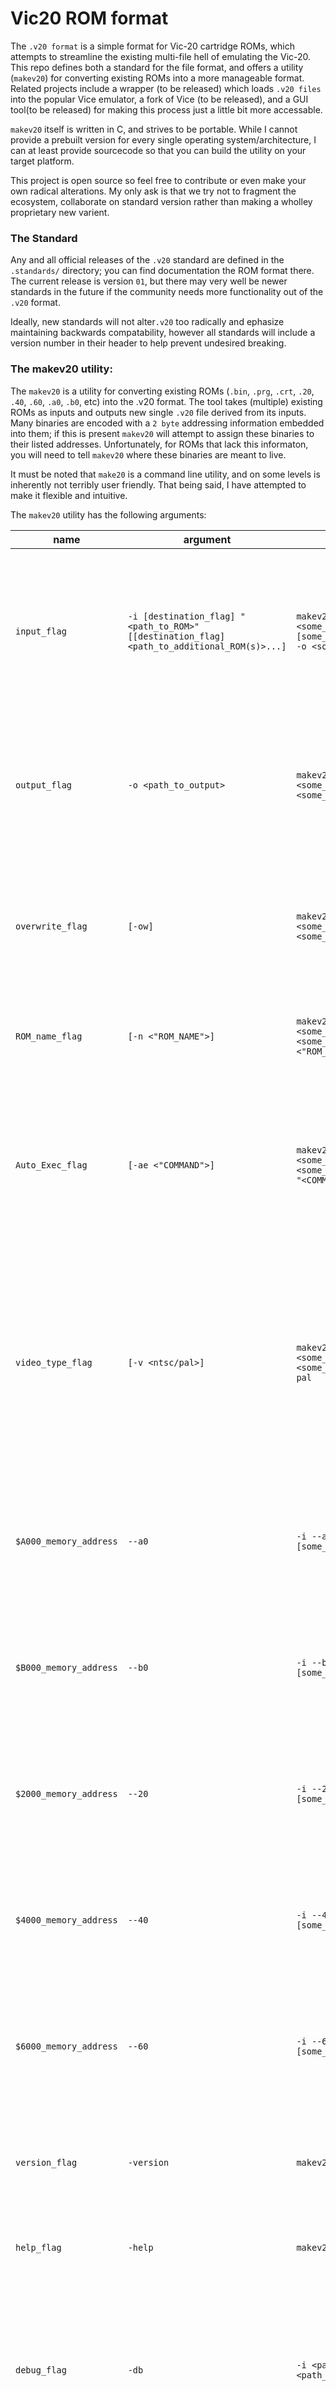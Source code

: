 # Vic20 ROM format
The `.v20 format` is a simple format for Vic-20 cartridge ROMs, which attempts to streamline the existing multi-file hell of emulating the Vic-20. This repo defines both a standard for the file format, and offers a utility (`makev20`) for converting existing ROMs into a more manageable format. Related projects include a wrapper (to be released) which loads `.v20 files` into the popular Vice emulator, a fork of Vice (to be released), and a GUI tool(to be released) for making this process just a little bit more accessable. 

`makev20` itself is written in C, and strives to be portable. While I cannot provide a prebuilt version for every single operating system/architecture, I can at least provide sourcecode so that you can build the utility on your target platform. 
  
This project is open source so feel free to contribute or even make your own radical alterations. My only ask is that we try not to fragment the ecosystem, collaborate on standard version rather than making a wholley proprietary new varient.

### The Standard
Any and all official releases of the `.v20` standard are defined in the `.standards/` directory; you can find documentation the ROM format there. The current release is version `01`, but there may very well be newer standards in the future if the community needs more functionality out of the `.v20` format.

Ideally, new standards will not alter`.v20` too radically and ephasize maintaining backwards compatability, however all standards will include a version number in their header to help prevent undesired breaking.


### The makev20 utility:
The `makev20` is a utility for converting existing ROMs (`.bin`, `.prg`, `.crt`, `.20`, `.40`, `.60`, `.a0`, `.b0`, etc) into the .v20 format. The tool takes (multiple) existing ROMs as inputs and outputs new single `.v20` file derived from its inputs. Many binaries are encoded with a `2 byte` addressing information embedded into them; if this is present `makev20` will attempt to assign these binaries to their listed addresses. Unfortunately, for ROMs that lack this informaton, you will need to tell `makev20` where these binaries are meant to live.

It must be noted that `make20` is a command line utility, and on some levels is inherently not terribly user friendly. That being said, I have attempted to make it flexible and intuitive.

The `makev20` utility has the following arguments:

| name | argument | example | description | note|
|------|----------|---------|-------------|-----|
| `input_flag` |`-i [destination_flag] "<path_to_ROM>" [[destination_flag] <path_to_additional_ROM(s)>...]` | `makev20 -i <some_input_path> [some_other_input_path] -o <some_output_path>` | The `-i` flag denotes input files and is immediately followed by the space-separated list of paths to ROM files that you are using. | requires a corresponding `-o` flag to convert ROMs. |
| `output_flag` |`-o <path_to_output>` | `makev20 -i "<some_input_path>" -o "<some_output_path>"` | The `-o` flag denotes your output destination, it is immediately followed by a path to the exported file. | requires a corresponding `-i` flag to convert ROMs.|
| `overwrite_flag` |`[-ow]` | `makev20 -i "<some_input_path>" -o "<some_output_path>" -ow` | The `-ow` flag forces `makev20` to write a new file to the specified location, even if it overwrites an existing file. | can only be performed on conversion operations. |
| `ROM_name_flag` | `[-n <"ROM_NAME">]` | `makev20 -i "<some_input_path>" -o <some_output_path> -n "<"ROM_NAME">"` | The `-n` flag allows you to specify a name for the ROM. | At most 32 ASCII characters (anything more will be truncated). |
| `Auto_Exec_flag` | `[-ae <"COMMAND">]` | `makev20 -i "<some_input_path>" -o "<some_output_path>" -ae "<COMMAND>"` | The `-ae` flag allows you to specify a command to be executed on boot; this is very useful for games like the Scott Adam's Adventure series. | At most 22 ASCII characters long (will be truncated). |
| `video_type_flag` | `[-v <ntsc/pal>]` | `makev20 -i "<some_input_path>" -o "<some_output_path>" -v pal` | While most ROMs seem fairly platform agnostic, there are a few that rely on the different timings, it makes sense then, to allow a ROM to track its own video mode. | defaults to ntsc if not set. |
| | | | | |
| | | | | |
| `$A000_memory_address` |`--a0` | `-i --a0 "<path_to_ROM>" [some_other_path]` | The `--a0` destination flag causes the input source file to be loaded at the memory location `$A000` | `$A000` is the auto-load location. |
| `$B000_memory_address` |`--b0` | `-i --b0 "<path_to_ROM>" [some_other_path]` | The `--b0` destination flag causes the input source file to be loaded at the memory location `$B000` | `$B000` can only fit a `4kb` block.|
| `$2000_memory_address` |`--20` | `-i --20 "<path_to_ROM>" [some_other_path]` | The `--20` destination flag causes the input source file to be loaded at the memory location `$2000` | |
| `$4000_memory_address` |`--40` | `-i --40 "<path_to_ROM>" [some_other_path]` | The `--40` destination flag causes the input source file to be loaded at the memory location `$4000` | |
| `$6000_memory_address` |`--60` | `-i --60 "<path_to_ROM>" [some_other_path]` | The `--60` destination flag causes the input source file to be loaded at the memory location `$6000` | |
| | | | | |
| | | | | |
| `version_flag` | `-version` | `makev20 -version` | The `-version` flag displays the version number of the current installation. | |
| `help_flag` | `-help` | `makev20 -help` | The `-help` flag displays a list of all command flags. | |
| `debug_flag` | `-db` | `-i <path_to_ROM> -o <path_to_output> -db` | The `-db` flag outputs a fairly friendly readout of what the parser actually read and assigned based on your arguments |

Please note that `makev20` attempts to manage the address-space, so a `16kb` ROM sent to `$4000-$5FFF` will fill bank `$6000-$7FFF` as well, however a block sent to `$6000-$7FFF` will take precedence and overwrite the original large block in that region.


### Project Goals
- [X] Finalize `.v20-1` standard.
- [X] Implement minimum functionality to convert existing ROMs to the `.v20-1` format; `makev20` utility.
- [ ] Document code.
- [ ] Rewrite messy source-files.
- [X] Clean-up `.md` documentation.
- [ ] Write Vice-wrapper (done in a separate repo).
- [ ] Fork Vice and implement native `.v20` support (done in a separate repo).
- [ ] Create optional GUI frontend for `makev20` (done in a separate repo).
- [ ] Examine potential updates to standards
- [ ] TBD
  
### Why this exists? (by Aubrey McLeod)
If you are anything like me, you love classic computing platforms like Commodore's PET, VIC-20, C64, etc. In spite of their limitations, or perhaps even because of them, there is something indescribably magical about these machines; in a sense, they tipafy the eras' of their releases. While the C64 was by far the most successful of Commodore's offerings, the VIC-20 presented a compelling low cost option and introduced countless children to computing. Being the first computer model to sell 1,000,000 units, this little bread-binned beauty was key to Jack Tramiel's strategy for undercutting the competition, and arguably paved the way the much lauded C64.

Surprisingly, I only got started with Commodore machine's in the mid 2010s when I spent a summer restoring my grandparents old PET 4032 (good ol' fat 40). After that, I managed to get a couple of VIC-20s on the cheap and had a great deal of fun playing both cartridge and tape games, while trying to code within the 3.5k limits. Saddly, faulty old power supplies have long since killed my dear VIC-20s, but I still enjoyed my time with them. 

Thankfully, the advent of low-cost/low-power ARM based computers has made it easier than ever to recreate the magic of these old micros (here's lookin at you, Raspberry Pi 400). When I first set up a Vice install on my Pi 4, I discovered the problematic nature of Vic-20 cartridge ROMs; there existed no convenient way to load most cartridges with a single action. To the best of my knowledge, there exists no single ROM format that is sufficiently complex enough to load an entire game in to the Vic's split memory map, at least at time of writing (Dec 2020). While the pseudo-standard of including the 2 byte address before the ROM data is widely used, many games are still split between two separate files. In the context of my Raspberry Pi 4 running RetroPie, I initially hacked together a [wrapper written in Bash](https://retropie.org.uk/forum/topic/26186/tutorial-how-to-load-vic-20-cartridges-straight-from-emulationstation?_=1608355854478) to automatically load archived ROM files with specific name-flags into Vice. Unfortunately, this always felt a little bit slap-dash, and dirty. As a personal project during my third-year exams, I decided that the perfect destresser would be to impose some degree of order onto the Vic-20 landscape: design a new format which the community clearly needs. 

One of the big problems with tackling a problem some 40 years in the making, is that the web is full of prexisting ROMs which, more-or-less, work; no-one is going to use a new format as their baseline. It made sense to me, then, to make a utility which would allow all/most of the existing ROMs to be converted fairly easily. The other big problem is of course that no existing emulator supports a new format out of the gate. After finalizing a version of the `v20` standard/conversion utility, I hope to address this particular process in two steps:
1. creating a script wrapper to load `.v20 files` into existing builds of Vice through command line arguments.
2. fork Vice, patch in native support for `.v20 files`, and hope that given time the Vice team will see the merits of my format.

The wrapper is a bit of a stop-gap, and probalby won't be able to do everything I would like to with this format. I do not believe that Vice supports `basic` instruction injection directly through the command line; there may be a work arounds based on loading a tape/disk image as well, but I need to experiment.

In the long term, I hope to create a GUI based variant of this utility. It will not of course, be as portable as the CLI version but I would try to target all major platforms: Windows, Linux, and Mac. 

tl;dr I wanted to fix an old problem, that was bothering me.

### Related project
- GUI Tool (coming soon)
- Wrapper Scripts (coming soon)
- Patched Vice (coming soon)
